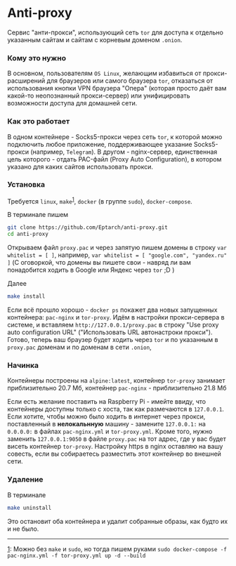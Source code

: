 # Anti-proxy

Сервис "анти-прокси", использующий сеть `tor` для доступа к отдельно указанным сайтам и сайтам с корневым доменом `.onion`.


### Кому это нужно

В основном, пользователям `OS Linux`, желающим избавиться от прокси-расширений для браузеров или самого браузера `tor`, отказаться от использования кнопки VPN браузера "Опера" (которая просто даёт вам какой-то неопознанный прокси-сервер) или унифицировать возможности доступа для домашней сети. 


### Как это работает

В одном контейнере - Socks5-прокси через сеть `tor`, к которой можно подключить любое приложение, поддерживающее указание Socks5-прокси (например, `Telegram`).
В другом - nginx-сервер, единственная цель которого - отдать PAC-файл (Proxy Auto Configuration), в котором указано для каких сайтов использовать прокси.


### Установка

Требуется `linux`, `make`<sup>[1](#footnote1)<a name="footnote1rev"></a></sup>, `docker` (в группе `sudo`), `docker-compose`.

В терминале пишем
```bash
git clone https://github.com/Eptarch/anti-proxy.git
cd anti-proxy
```

Открываем файл `proxy.pac` и через запятую пишем домены в строку `var whitelist = [ ]`, например, `var whitelist = [ "google.com", "yandex.ru" ]` (С оговоркой, что домены вы пишете свои - навряд ли вам понадобится ходить в Google или Яндекс через `tor` ;D )

Далее

```bash
make install
```

Если всё прошло хорошо - `docker ps` покажет два новых запущенных контейнера: `pac-nginx` и `tor-proxy`. Идём в настройки прокси-сервера в системе, и вставляем `http://127.0.0.1/proxy.pac` в строку "Use proxy auto configuration URL" ("Использовать URL автонастроки прокси"). Готово, теперь ваш браузер будет ходить через `tor` и по указанным в `proxy.pac` доменам и по доменам в сети `.onion`,

### Начинка

Контейнеры построены на `alpine:latest`, контейнер `tor-proxy` занимает приблизительно 20.7 Мб, контейнер `pac-nginx` - приблизительно 21.8 Мб

Если есть желание поставить на Raspberry Pi - имейте ввиду, что контейнеры доступны только с хоста, так как размечаются в `127.0.0.1`. Если хотите, чтобы можно было ходить в интернет через прокси, поставленный в __нелокальнную__ машину - замените `127.0.0.1:` на `0.0.0.0:` в файлах `pac-nginx.yml` и `tor-proxy.yml`. Кроме того, нужно заменить `127.0.0.1:9050` в файле `proxy.pac` на тот адрес, где у вас будет висеть контейнер `tor-proxy`.  Настройку https в nginx оставляю на вашу совесть, если вы собираетесь разместить этот контейнер во внешней сети.


### Удаление

В терминале
```bash
make uninstall
```
Это остановит оба контейнера и удалит собранные образы, как будто их и не было.

_______

<a name="footnote1">[1](#footnote1rev)</a>: Можно без `make` и `sudo`, но тогда пишем руками `sudo docker-compose -f pac-nginx.yml -f tor-proxy.yml up -d --build`
